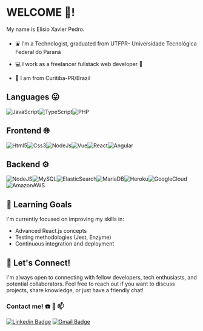 # WELCOME 👋! 

My name is Elisio Xavier Pedro. 

- :fountain: I'm a Technologist, graduated from UTFPR- Universidade Tecnológica Federal do Paraná

- :computer: I work as a freelancer fullstack web developer 🧑‍

- :house_with_garden: I am from Curitiba-PR/Brazil  

## Languages :stuck_out_tongue:

![JavaScript](https://img.shields.io/badge/JavaScript-323330?style=for-the-badge&logo=javascript&logoColor=F7DF1E)![TypeScript](https://img.shields.io/badge/TypeScript-007ACC?style=for-the-badge&logo=typescript&logoColor=white)![PHP](https://img.shields.io/badge/PHP-777BB4?style=for-the-badge&logo=php&logoColor=white) 

## Frontend 🌐 

![Html5](https://img.shields.io/badge/HTML5-E34F26?style=for-the-badge&logo=html5&logoColor=white)![Css3](https://img.shields.io/badge/CSS3-1572B6?style=for-the-badge&logo=css3&logoColor=white)![NodeJs](https://img.shields.io/badge/Node.js-43853D?style=for-the-badge&logo=node.js&logoColor=white)![Vue](https://img.shields.io/badge/Vue.js-35495E?style=for-the-badge&logo=vue.js&logoColor=4FC08D)![React](https://img.shields.io/badge/React-20232A?style=for-the-badge&logo=react&logoColor=61DAFB)![Angular](https://img.shields.io/badge/Angular-DD0031?style=for-the-badge&logo=angular&logoColor=white)

## Backend ⚙️   

![NodeJS](https://img.shields.io/badge/Node%20js-339933?style=for-the-badge&logo=nodedotjs&logoColor=white)![MySQL](https://img.shields.io/badge/MySQL-005C84?style=for-the-badge&logo=mysql&logoColor=white)![ElasticSearch](https://img.shields.io/badge/Elastic_Search-005571?style=for-the-badge&logo=elasticsearch&logoColor=white)![MariaDB](https://img.shields.io/badge/MariaDB-003545?style=for-the-badge&logo=mariadb&logoColor=white)![Heroku](https://img.shields.io/badge/Heroku-430098?style=for-the-badge&logo=heroku&logoColor=white)![GoogleCloud](https://img.shields.io/badge/Google_Cloud-4285F4?style=for-the-badge&logo=google-cloud&logoColor=white)![AmazonAWS](https://img.shields.io/badge/Amazon_AWS-232F3E?style=for-the-badge&logo=amazon-aws&logoColor=white)    

## 🌱 Learning Goals

I'm currently focused on improving my skills in:

- Advanced React.js concepts
- Testing methodologies (Jest, Enzyme)
- Continuous integration and deployment

## 🤝 Let's Connect!

I'm always open to connecting with fellow developers, tech enthusiasts, and potential collaborators. Feel free to reach out if you want to discuss projects, share knowledge, or just have a friendly chat!

### Contact me! :phone: :mega: :mailbox:

[![Linkedin Badge](https://img.shields.io/badge/-LinkedIn-blue?style=flat-square&logo=Linkedin&logoColor=white&link=https://www.linkedin.com/in/elisio-xavier-pedro//)](https://www.linkedin.com/in/elisio-xavier-pedro/)  [![Gmail Badge](https://img.shields.io/badge/-Gmail-red?style=flat-square&logo=Gmail&logoColor=white)](mailto:pedroelisio555@gmail.com) 





